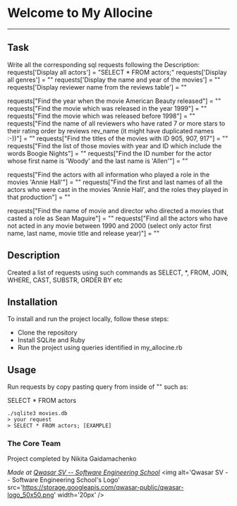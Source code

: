 # Welcome to My Allocine
**************************************************************************************

## Task
Write all the corresponding sql requests following the Description:
requests['Display all actors'] = "SELECT * FROM actors;"
requests['Display all genres'] = ""
requests['Display the name and year of the movies'] = ""
requests['Display reviewer name from the reviews table'] = ""

requests["Find the year when the movie American Beauty released"] = ""
requests["Find the movie which was released in the year 1999"] = ""
requests["Find the movie which was released before 1998"] = ""
requests["Find the name of all reviewers who have rated 7 or more stars to their rating order by reviews rev_name (it might have duplicated names :-))"] = ""
requests["Find the titles of the movies with ID 905, 907, 917"] = ""
requests["Find the list of those movies with year and ID which include the words Boogie Nights"] = ""
requests["Find the ID number for the actor whose first name is 'Woody' and the last name is 'Allen'"] = ""

requests["Find the actors with all information who played a role in the movies 'Annie Hall'"] = ""
requests["Find the first and last names of all the actors who were cast in the movies 'Annie Hall', and the roles they played in that production"] = ""

requests["Find the name of movie and director who directed a movies that casted a role as Sean Maguire"] = ""
requests["Find all the actors who have not acted in any movie between 1990 and 2000 (select only actor first name, last name, movie title and release year)"] = ""

## Description
Created a list of requests using such commands as SELECT, *, FROM, JOIN, WHERE, CAST, SUBSTR, ORDER BY etc

## Installation
To install and run the project locally, follow these steps:
- Clone the repository
- Install SQLite and Ruby
- Run the project using queries identified in my_allocine.rb

## Usage
Run requests by copy pasting query from inside of "" such as:

SELECT * FROM actors


```
./sqlite3 movies.db
> your request
> SELECT * FROM actors; [EXAMPLE]
```

### The Core Team
Project completed by Nikita Gaidamachenko

<span><i>Made at <a href='https://qwasar.io'>Qwasar SV -- Software Engineering School</a></i></span>
<span><img alt='Qwasar SV -- Software Engineering School's Logo' src='https://storage.googleapis.com/qwasar-public/qwasar-logo_50x50.png' width='20px' /></span>
